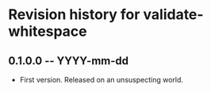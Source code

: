 # Revision history for validate-whitespace

## 0.1.0.0 -- YYYY-mm-dd

* First version. Released on an unsuspecting world.
